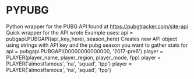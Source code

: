# PYPUBG
Python wrapper for the PUBG API found at  https://pubgtracker.com/site-api
Quick wrapper for the API wrote
Example uses:
   api = pubgapi.PUBGAPI(api_key_here), season_here)  Creates new API object using strings with API key and the pubg season you want to gather stats for
   api = pubgapi.PUBGAPI(00000000000000, '2017-pre6') 
   player = PLAYER(player_name, player_region, player_mode, fpp)
   player = PLAYER('almostfamous', 'na', 'squad', 'tpp')
   player = PLAYER('almostfamous', 'na', 'squad', 'fpp')

